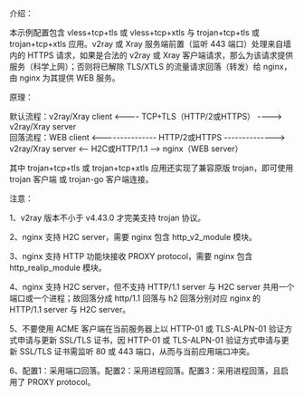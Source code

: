 介绍：

本示例配置包含 vless+tcp+tls 或 vless+tcp+xtls 与 trojan+tcp+tls 或 trojan+tcp+xtls 应用。v2ray 或 Xray 服务端前置（监听 443 端口）处理来自墙内的 HTTPS 请求，如果是合法的 v2ray 或 Xray 客户端请求，那么为该请求提供服务（科学上网）；否则将已解除 TLS/XTLS 的流量请求回落（转发）给 nginx，由 nginx 为其提供 WEB 服务。

原理：

默认流程：v2ray/Xray client <---- TCP+TLS（HTTP/2或HTTPS） ----> v2ray/Xray server  
回落流程：WEB client <--------------- HTTP/2或HTTPS --------------> v2ray/Xray server <-- H2C或HTTP/1.1 --> nginx（WEB server）

其中 trojan+tcp+tls 或 trojan+tcp+xtls 应用还实现了兼容原版 trojan，即可使用 trojan 客户端 或 trojan-go 客户端连接。

注意：

1、v2ray 版本不小于 v4.43.0 才完美支持 trojan 协议。

2、nginx 支持 H2C server，需要 nginx 包含 http_v2_module 模块。

3、nginx 支持 HTTP 功能块接收 PROXY protocol，需要 nginx 包含 http_realip_module 模块。

4、nginx 支持 H2C server，但不支持 HTTP/1.1 server 与 H2C server 共用一个端口或一个进程；故回落分成 http/1.1 回落与 h2 回落分别对应 nginx 的 HTTP/1.1 server 与 H2C server。

5、不要使用 ACME 客户端在当前服务器上以 HTTP-01 或 TLS-ALPN-01 验证方式申请与更新 SSL/TLS 证书，因 HTTP-01 或 TLS-ALPN-01 验证方式申请与更新 SSL/TLS 证书需监听 80 或 443 端口，从而与当前应用端口冲突。

6、配置1：采用端口回落。配置2：采用进程回落。配置3：采用进程回落，且启用了 PROXY protocol。
